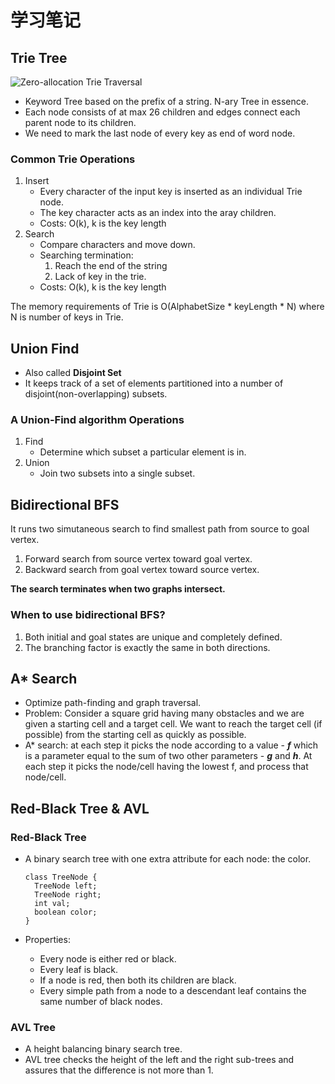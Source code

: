 # 学习笔记

## Trie Tree

![Zero-allocation Trie Traversal](https://nullprogram.com/img/trie/trie.svg)

- Keyword Tree based on the prefix of a string. N-ary Tree in essence.
- Each node consists of at max 26 children and edges connect each parent node to its children.
- We need to mark the last node of every key as end of word node.

### Common Trie Operations

1. Insert
   - Every character of the input key is inserted as an individual Trie node.
   - The key character acts as an index into the aray children.
   - Costs: O(k), k is the key length
2. Search 
   - Compare characters and move down.
   - Searching termination:
     1. Reach the end of the string
     2. Lack of key in the trie.
   - Costs: O(k), k is the key length

The memory requirements of Trie is O(AlphabetSize * keyLength * N) where N is number of keys in Trie.

## Union Find

- Also called **Disjoint Set**
- It keeps track of a set of elements partitioned into a number of disjoint(non-overlapping) subsets.

### A Union-Find algorithm Operations

1. Find
   - Determine which subset a particular element is in.
2. Union
   - Join two subsets into a single subset.

## Bidirectional BFS

It runs two simutaneous search to find smallest path from source to goal vertex.

1. Forward search from source vertex toward goal vertex.
2. Backward search from goal vertex toward source vertex.

**The search terminates when two graphs intersect.**

### When to use bidirectional BFS?

1. Both initial and goal states are unique and completely defined.
2. The branching factor is exactly the same in both directions.

## A* Search

- Optimize path-finding and graph traversal.
- Problem: Consider a square grid having many obstacles and we are given a starting cell and a target cell. We want to reach the target cell (if possible) from the starting cell as quickly as possible. 
- A* search: at each step it picks the node according to a value - ***f*** which is a parameter equal to the sum of two other parameters - ***g*** and ***h***. At each step it picks the node/cell having the lowest f, and process that node/cell.

## Red-Black Tree & AVL

### Red-Black Tree

- A binary search tree with one extra attribute for each node: the color.

  ```
  class TreeNode {
  	TreeNode left;
  	TreeNode right;
  	int val;
  	boolean color;
  }
  ```

- Properties:

  - Every node is either red or black.
  - Every leaf is black.
  - If a node is red, then both its children are black.
  - Every simple path from a node to a descendant leaf contains the same number of black nodes.

### AVL Tree

- A height balancing binary search tree. 
- AVL tree checks the height of the left and the right sub-trees and assures that the difference is not more than 1.
